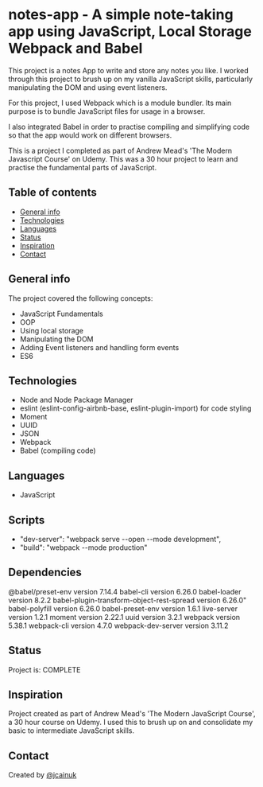 # notes-app - A simple note-taking app using JavaScript, Local Storage Webpack and Babel

This project is a notes App to write and store any notes you like. I worked through this project to brush up on my vanilla JavaScript skills, particularly manipulating the DOM and using event listeners.

For this project, I used Webpack which is a module bundler. Its main purpose is to bundle JavaScript files for usage in a browser.

I also integrated Babel in order to practise compiling and simplifying code so that the app would work on different browsers.

This is a project I completed as part of Andrew Mead's 'The Modern Javascript Course' on Udemy. This was a 30 hour project to learn and practise the fundamental parts of JavaScript.

## Table of contents

- [General info](#general-info)
- [Technologies](#technologies)
- [Languages](#languages)
- [Status](#status)
- [Inspiration](#inspiration)
- [Contact](#contact)

## General info

The project covered the following concepts:

- JavaScript Fundamentals
- OOP
- Using local storage
- Manipulating the DOM
- Adding Event listeners and handling form events
- ES6

## Technologies

- Node and Node Package Manager
- eslint (eslint-config-airbnb-base, eslint-plugin-import) for code styling
- Moment
- UUID
- JSON
- Webpack
- Babel (compiling code)

## Languages

- JavaScript

## Scripts

- "dev-server": "webpack serve --open --mode development",
- "build": "webpack --mode production"

## Dependencies

@babel/preset-env version 7.14.4
babel-cli version 6.26.0
babel-loader version 8.2.2
babel-plugin-transform-object-rest-spread version 6.26.0"
babel-polyfill version 6.26.0
babel-preset-env version 1.6.1
live-server version 1.2.1
moment version 2.22.1
uuid version 3.2.1
webpack version 5.38.1
webpack-cli version 4.7.0
webpack-dev-server version 3.11.2

## Status

Project is: COMPLETE

## Inspiration

Project created as part of Andrew Mead's 'The Modern JavaScript Course', a 30 hour course on Udemy. I used this to brush up on and consolidate my basic to intermediate JavaScript skills.

## Contact

Created by [@jcainuk](https://twitter.com/jcainuk)
